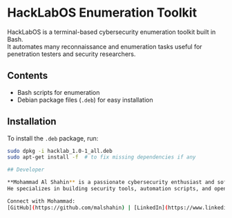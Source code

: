 # HackLabOS Enumeration Toolkit

HackLabOS is a terminal-based cybersecurity enumeration toolkit built in Bash.  
It automates many reconnaissance and enumeration tasks useful for penetration testers and security researchers.

## Contents

- Bash scripts for enumeration  
- Debian package files (`.deb`) for easy installation  

## Installation

To install the `.deb` package, run:

```bash
sudo dpkg -i hacklab_1.0-1_all.deb
sudo apt-get install -f  # to fix missing dependencies if any

## Developer

**Mohammad Al Shahin** is a passionate cybersecurity enthusiast and software developer from Bangladesh.  
He specializes in building security tools, automation scripts, and open-source projects aimed at helping penetration testers and security researchers.  

Connect with Mohammad:  
[GitHub](https://github.com/malshahin) | [LinkedIn](https://www.linkedin.com/in/mohammadalshahin) | Email: ceo@m-alshahin.com

